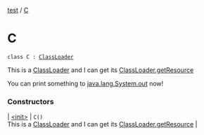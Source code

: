 [test](test/index) / [C](test/-c/index)

# C

`class C : `[`ClassLoader`](http://docs.oracle.com/javase/6/docs/api/java/lang/ClassLoader.html)

This is a [ClassLoader](http://docs.oracle.com/javase/6/docs/api/java/lang/ClassLoader.html) and I can get its [ClassLoader.getResource](http://docs.oracle.com/javase/6/docs/api/java/lang/ClassLoader.html#getResource(java.lang.String))

You can print something to [java.lang.System.out](http://docs.oracle.com/javase/6/docs/api/java/lang/System.html#out) now!

### Constructors

| [&lt;init&gt;](test/-c/-init-) | `C()`<br>This is a [ClassLoader](http://docs.oracle.com/javase/6/docs/api/java/lang/ClassLoader.html) and I can get its [ClassLoader.getResource](http://docs.oracle.com/javase/6/docs/api/java/lang/ClassLoader.html#getResource(java.lang.String)) |

